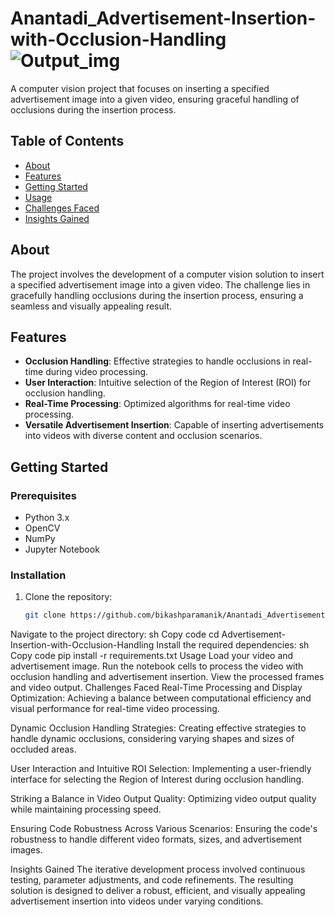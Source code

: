 # Anantadi_Advertisement-Insertion-with-Occlusion-Handling ![Output_img](https://github.com/bikashparamanik/Anantadi_Advertisement-Insertion-with-Occlusion-Handling/assets/118504748/333edc1e-049c-4720-948e-177787be6048)

A computer vision project that focuses on inserting a specified advertisement image into a given video, ensuring graceful handling of occlusions during the insertion process.

## Table of Contents

- [About](#about)
- [Features](#features)
- [Getting Started](#getting-started)
- [Usage](#usage)
- [Challenges Faced](#challenges-faced)
- [Insights Gained](#insights-gained)

## About
The project involves the development of a computer vision solution to insert a specified advertisement image into a given video. The challenge lies in gracefully handling occlusions during the insertion process, ensuring a seamless and visually appealing result.

## Features
- **Occlusion Handling**: Effective strategies to handle occlusions in real-time during video processing.
- **User Interaction**: Intuitive selection of the Region of Interest (ROI) for occlusion handling.
- **Real-Time Processing**: Optimized algorithms for real-time video processing.
- **Versatile Advertisement Insertion**: Capable of inserting advertisements into videos with diverse content and occlusion scenarios.

## Getting Started
### Prerequisites
- Python 3.x
- OpenCV
- NumPy
- Jupyter Notebook

### Installation
1. Clone the repository:
   ```sh
   git clone https://github.com/bikashparamanik/Anantadi_Advertisement-Insertion-with-Occlusion-Handling.git
Navigate to the project directory:
sh
Copy code
cd Advertisement-Insertion-with-Occlusion-Handling
Install the required dependencies:
sh
Copy code
pip install -r requirements.txt
Usage
Load your video and advertisement image.
Run the notebook cells to process the video with occlusion handling and advertisement insertion.
View the processed frames and video output.
Challenges Faced
Real-Time Processing and Display Optimization:
Achieving a balance between computational efficiency and visual performance for real-time video processing.

Dynamic Occlusion Handling Strategies:
Creating effective strategies to handle dynamic occlusions, considering varying shapes and sizes of occluded areas.

User Interaction and Intuitive ROI Selection:
Implementing a user-friendly interface for selecting the Region of Interest during occlusion handling.

Striking a Balance in Video Output Quality:
Optimizing video output quality while maintaining processing speed.

Ensuring Code Robustness Across Various Scenarios:
Ensuring the code's robustness to handle different video formats, sizes, and advertisement images.

Insights Gained
The iterative development process involved continuous testing, parameter adjustments, and code refinements. The resulting solution is designed to deliver a robust, efficient, and visually appealing advertisement insertion into videos under varying conditions.

